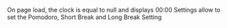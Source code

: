 On page load, the clock is equal to null and displays 00:00
Settings allow to set the Pomodoro, Short Break and Long Break
Setting
